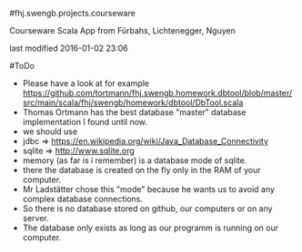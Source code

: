 #fhj.swengb.projects.courseware

Courseware Scala App from Fürbahs, Lichtenegger, Nguyen

last modified 2016-01-02 23:06

#ToDo

- Please have a look at for example https://github.com/tortmann/fhj.swengb.homework.dbtool/blob/master/src/main/scala/fhj/swengb/homework/dbtool/DbTool.scala
 - Thomas Ortmann has the best database "master" database implementation I found until now. 
- we should use
 - jdbc => https://en.wikipedia.org/wiki/Java_Database_Connectivity
 - sqlite => http://www.sqlite.org
  - memory (as far is i remember) is a database mode of sqlite.
  - there the database is created on the fly only in the RAM of your computer.
  - Mr Ladstätter chose this "mode" because he wants us to avoid any complex database connections.
  - So there is no database stored on github, our computers or on any server.
  - The database only exists as long as our programm is running on our computer.
